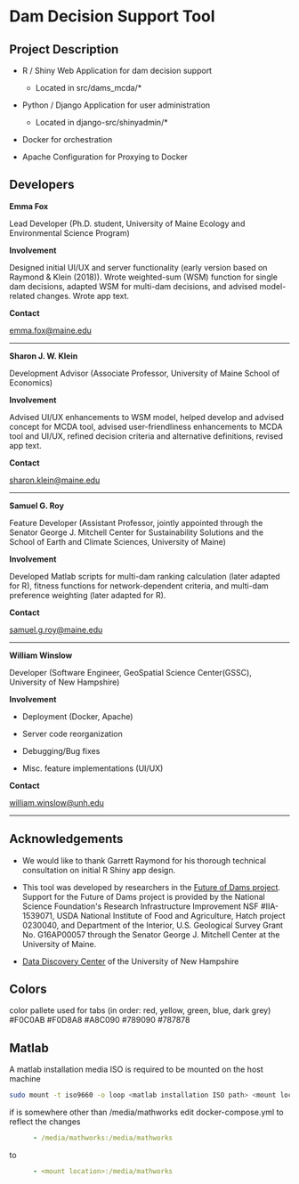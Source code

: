 Dam Decision Support Tool
==========================

Project Description
--------------------------

* R / Shiny Web Application for dam decision support

	+ Located in src/dams_mcda/*

* Python / Django Application for user administration

	+ Located in django-src/shinyadmin/*

* Docker for orchestration

* Apache Configuration for Proxying to Docker


Developers
-------------------------

**Emma Fox**

Lead Developer (Ph.D. student, University of Maine Ecology and Environmental Science Program)

**Involvement**

Designed initial UI/UX and server functionality (early version based on Raymond & Klein (2018)). Wrote weighted-sum (WSM) function for single dam decisions, adapted WSM for multi-dam decisions, and advised model-related changes. Wrote app text.  

**Contact**

<emma.fox@maine.edu>

***

**Sharon J. W. Klein**

Development Advisor (Associate Professor, University of Maine School of Economics)

**Involvement**

Advised UI/UX enhancements to WSM model, helped develop and advised concept for MCDA tool, advised user-friendliness enhancements to MCDA tool and UI/UX, refined decision criteria and alternative definitions, revised app text.

**Contact**

<sharon.klein@maine.edu>

***

**Samuel G. Roy**

Feature Developer (Assistant Professor, jointly appointed through the Senator George J. Mitchell Center for Sustainability Solutions and the School of Earth and Climate Sciences, University of Maine)

**Involvement**

Developed Matlab scripts for multi-dam ranking calculation (later adapted for R), fitness functions for network-dependent criteria, and multi-dam preference weighting (later adapted for R).

**Contact**

<samuel.g.roy@maine.edu>

***

**William Winslow**

Developer (Software Engineer, GeoSpatial Science Center(GSSC), University of New Hampshire)

**Involvement**

* Deployment (Docker, Apache)

* Server code reorganization

* Debugging/Bug fixes

* Misc. feature implementations (UI/UX)

**Contact**

<william.winslow@unh.edu>

***

Acknowledgements
--------------------------
+ We would like to thank Garrett Raymond for his thorough technical consultation on initial R Shiny app design.

+ This tool was developed by researchers in the [Future of Dams project](https://www.newenglandsustainabilityconsortium.org/dams). 
Support for the Future of Dams project is provided by the National Science Foundation's Research Infrastructure Improvement NSF #IIA-1539071, USDA National Institute of Food and Agriculture, Hatch project 0230040, and Department of the Interior, U.S. Geological Survey Grant No. G16AP00057 through the Senator George J. Mitchell Center at the University of Maine.   

+ [Data Discovery Center](https://ddc.unh.edu) of the University of New Hampshire


Colors
--------------------------
color pallete used for tabs
(in order: red, yellow, green, blue, dark grey)
#F0C0AB
#F0D8A8
#A8C090
#789090
#787878


Matlab
--------------------------
A matlab installation media ISO is required to be mounted on the host machine

~~~bash
sudo mount -t iso9660 -o loop <matlab installation ISO path> <mount location>
~~~

if <mount location> is somewhere other than /media/mathworks edit docker-compose.yml to reflect the changes

~~~yml
      - /media/mathworks:/media/mathworks
~~~
to
~~~yml
      - <mount location>:/media/mathworks
~~~


